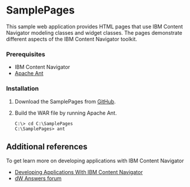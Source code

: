 # SamplePages

This sample web application provides HTML pages that use IBM Content Navigator modeling classes and widget classes. The pages demonstrate different aspects of the IBM Content Navigator toolkit.

### Prerequisites

* IBM Content Navigator
* [Apache Ant](http://ant.apache.org/)

### Installation

1. Download the SamplePages from [GitHub](https://github.com/ibm-ecm/ibm-content-navigator-samples/tree/master/SamplePages).
2. Build the WAR file by running Apache Ant.

    ```
    C:\> cd C:\SamplePages
    C:\SamplePages> ant
    ```

## Additional references

To get learn more on developing applications with IBM Content Navigator
* [Developing Applications With IBM Content Navigator](https://www.ibm.com/support/knowledgecenter/SSEUEX_3.0.7/com.ibm.developingeuc.doc/eucdi000.htm)
* [dW Answers forum](https://developer.ibm.com/answers/topics/icn/)
